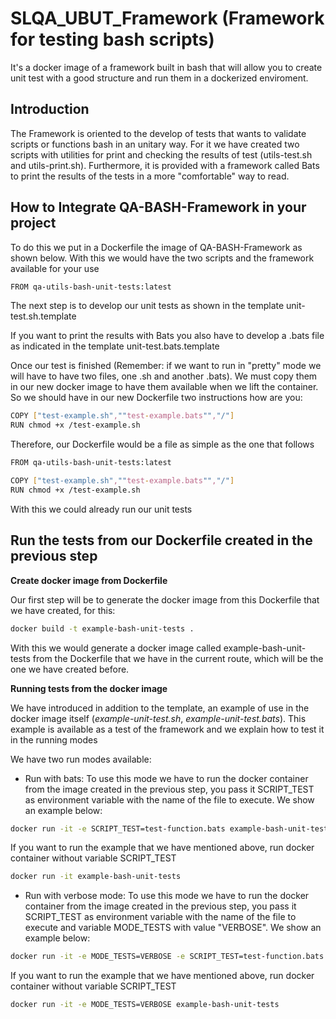 
# SLQA_UBUT_Framework (Framework for testing bash scripts)

It's a docker image of a framework built in bash that will allow you to create unit test with a good structure and run them in a dockerized enviroment.

## Introduction

The Framework is oriented to the develop of tests that wants to validate scripts or functions bash in an unitary way. For it we have created two scripts with utilities for print and checking the results of test (utils-test.sh and utils-print.sh). Furthermore, 
it is provided with a framework called Bats to print the results of the tests in a more "comfortable" way to read.  

## How to Integrate QA-BASH-Framework in your project

To do this we put in a Dockerfile the image of QA-BASH-Framework as shown below. With this we would have the two scripts and the framework available for your use 

```bash
FROM qa-utils-bash-unit-tests:latest
```
The next step is to develop our unit tests as shown in the template unit-test.sh.template

If you want to print the results with Bats you also have to develop a .bats file as indicated in the template unit-test.bats.template

Once our test is finished (Remember: if we want to run in "pretty" mode we will have to have two files, one .sh and another .bats). We must copy them in our new docker image to have them available when we lift the container. So we should have in our new Dockerfile two instructions how are you:

```bash
COPY ["test-example.sh",""test-example.bats"","/"]
RUN chmod +x /test-example.sh
```

Therefore, our Dockerfile would be a file as simple as the one that follows

```bash
FROM qa-utils-bash-unit-tests:latest

COPY ["test-example.sh",""test-example.bats"","/"]
RUN chmod +x /test-example.sh
```

With this we could already run our unit tests

## Run the tests from our Dockerfile created in the previous step

**Create docker image from Dockerfile**

Our first step will be to generate the docker image from this Dockerfile that we have created, for this:

```bash
docker build -t example-bash-unit-tests .
```

With this we would generate a docker image called example-bash-unit-tests from the Dockerfile that we have in the current route, which will be the one we have created before.

**Running tests from the docker image**


We have introduced in addition to the template, an example of use in the docker image itself (*example-unit-test.sh*, *example-unit-test.bats*). This example is available as a test of the framework and we explain how to test it in the running modes

We have two run modes available:

* Run with bats: To use this mode we have to run the docker container from the image created in the previous step, you pass it SCRIPT_TEST as environment variable with the name of the file to execute. We show an example below:

```bash
docker run -it -e SCRIPT_TEST=test-function.bats example-bash-unit-tests
```

If you want to run the example that we have mentioned above, run docker container  without variable SCRIPT_TEST

```bash
docker run -it example-bash-unit-tests
```

* Run with verbose mode: To use this mode we have to run the docker container from the image created in the previous step, you pass it SCRIPT_TEST as environment variable with the name of the file to execute and variable MODE_TESTS with value "VERBOSE". We show an example below:

```bash
docker run -it -e MODE_TESTS=VERBOSE -e SCRIPT_TEST=test-function.bats example-bash-unit-tests
```

If you want to run the example that we have mentioned above, run docker container  without variable SCRIPT_TEST

```bash
docker run -it -e MODE_TESTS=VERBOSE example-bash-unit-tests
```
